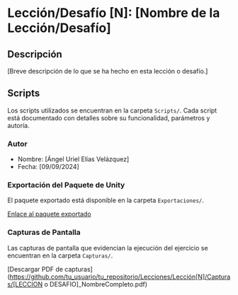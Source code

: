 
# Lección/Desafío [N]: [Nombre de la Lección/Desafío]

## Descripción
[Breve descripción de lo que se ha hecho en esta lección o desafío.]

## Scripts
Los scripts utilizados se encuentran en la carpeta `Scripts/`. Cada script está documentado con detalles sobre su funcionalidad, parámetros y autoría.

### Autor
- Nombre: [Ángel Uriel Elías Velázquez]
- Fecha: [09/09/2024]

### Exportación del Paquete de Unity
El paquete exportado está disponible en la carpeta `Exportaciones/`.

[Enlace al paquete exportado](https://github.com/UrielElias01/Actividad_1_ejecucion_de_tutoriales_fase2.git/Lecciones/Lección1/Exportaciones/Prototipo01.unitypackage)

### Capturas de Pantalla
Las capturas de pantalla que evidencian la ejecución del ejercicio se encuentran en la carpeta `Capturas/`.

[Descargar PDF de capturas](https://github.com/tu_usuario/tu_repositorio/Lecciones/Lección[N]/Capturas/[LECCION o DESAFIO]_NombreCompleto.pdf)
